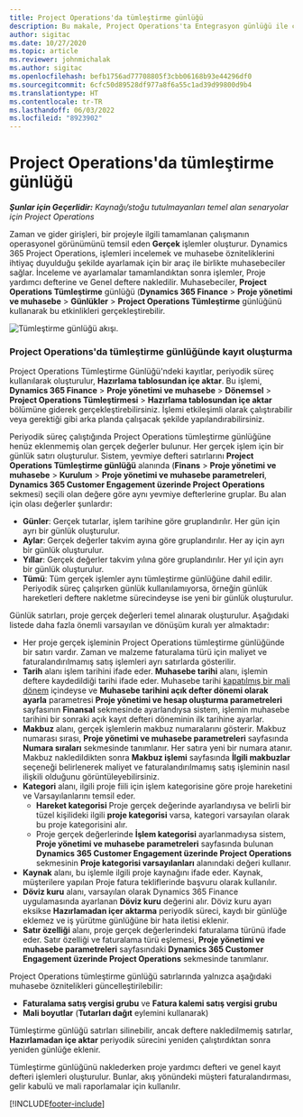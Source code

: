 ```yaml
---
title: Project Operations'da tümleştirme günlüğü
description: Bu makale, Project Operations'ta Entegrasyon günlüğü ile çalışma hakkında bilgi sağlar.
author: sigitac
ms.date: 10/27/2020
ms.topic: article
ms.reviewer: johnmichalak
ms.author: sigitac
ms.openlocfilehash: befb1756ad77708805f3cbb06168b93e44296df0
ms.sourcegitcommit: 6cfc50d89528df977a8f6a55c1ad39d99800d9b4
ms.translationtype: HT
ms.contentlocale: tr-TR
ms.lasthandoff: 06/03/2022
ms.locfileid: "8923902"
---
```

# <a name="integration-journal-in-project-operations"></a>Project Operations'da tümleştirme günlüğü

_**Şunlar için Geçerlidir:** Kaynağı/stoğu tutulmayanları temel alan senaryolar için Project Operations_

Zaman ve gider girişleri, bir projeyle ilgili tamamlanan çalışmanın operasyonel görünümünü temsil eden **Gerçek** işlemler oluşturur. Dynamics 365 Project Operations, işlemleri incelemek ve muhasebe özniteliklerini ihtiyaç duyulduğu şekilde ayarlamak için bir araç ile birlikte muhasebeciler sağlar. İnceleme ve ayarlamalar tamamlandıktan sonra işlemler, Proje yardımcı defterine ve Genel deftere nakledilir. Muhasebeciler, **Project Operations Tümleştirme** günlüğü (**Dynamics 365 Finance** > **Proje yönetimi ve muhasebe** > **Günlükler** > **Project Operations Tümleştirme** günlüğünü kullanarak bu etkinlikleri gerçekleştirebilir.

![Tümleştirme günlüğü akışı.](./media/IntegrationJournal.png)

### <a name="create-records-in-the-project-operations-integration-journal"></a>Project Operations'da tümleştirme günlüğünde kayıt oluşturma

Project Operations Tümleştirme Günlüğü'ndeki kayıtlar, periyodik süreç kullanılarak oluşturulur, **Hazırlama tablosundan içe aktar**. Bu işlemi, **Dynamics 365 Finance** > **Proje yönetimi ve muhasebe** > **Dönemsel** > **Project Operations Tümleştirmesi** > **Hazırlama tablosundan içe aktar** bölümüne giderek gerçekleştirebilirsiniz. İşlemi etkileşimli olarak çalıştırabilir veya gerektiği gibi arka planda çalışacak şekilde yapılandırabilirsiniz.

Periyodik süreç çalıştığında Project Operations tümleştirme günlüğüne henüz eklenmemiş olan gerçek değerler bulunur. Her gerçek işlem için bir günlük satırı oluşturulur.
Sistem, yevmiye defteri satırlarını **Project Operations Tümleştirme günlüğü** alanında (**Finans** > **Proje yönetimi ve muhasebe** > **Kurulum** > **Proje yönetimi ve muhasebe parametreleri**, **Dynamics 365 Customer Engagement üzerinde Project Operations** sekmesi) seçili olan değere göre aynı yevmiye defterlerine gruplar. Bu alan için olası değerler şunlardır:

  - **Günler**: Gerçek tutarlar, işlem tarihine göre gruplandırılır. Her gün için ayrı bir günlük oluşturulur.
  - **Aylar**: Gerçek değerler takvim ayına göre gruplandırılır. Her ay için ayrı bir günlük oluşturulur.
  - **Yıllar**: Gerçek değerler takvim yılına göre gruplandırılır. Her yıl için ayrı bir günlük oluşturulur.
  - **Tümü**: Tüm gerçek işlemler aynı tümleştirme günlüğüne dahil edilir. Periyodik süreç çalışırken günlük kullanılamıyorsa, örneğin günlük hareketleri deftere nakletme sürecindeyse ise yeni bir günlük oluşturulur.

Günlük satırları, proje gerçek değerleri temel alınarak oluşturulur. Aşağıdaki listede daha fazla önemli varsayılan ve dönüşüm kuralı yer almaktadır:

  - Her proje gerçek işleminin Project Operations tümleştirme günlüğünde bir satırı vardır. Zaman ve malzeme faturalama türü için maliyet ve faturalandırılmamış satış işlemleri ayrı satırlarda gösterilir.
  - **Tarih** alanı işlem tarihini ifade eder. **Muhasebe tarihi** alanı, işlemin deftere kaydedildiği tarihi ifade eder. Muhasebe tarihi [kapatılmış bir mali dönem](/dynamics365/finance/general-ledger/close-general-ledger-at-period-end) içindeyse ve **Muhasebe tarihini açık defter dönemi olarak ayarla** parametresi **Proje yönetimi ve hesap oluşturma parametreleri** sayfasının **Finansal** sekmesinde ayarlandıysa sistem, işlemin muhasebe tarihini bir sonraki açık kayıt defteri döneminin ilk tarihine ayarlar.
  - **Makbuz** alanı, gerçek işlemlerin makbuz numaralarını gösterir. Makbuz numarası sırası, **Proje yönetimi ve muhasebe parametreleri** sayfasında **Numara sıraları** sekmesinde tanımlanır. Her satıra yeni bir numara atanır. Makbuz nakledildikten sonra **Makbuz işlemi** sayfasında **İlgili makbuzlar** seçeneği belirlenerek maliyet ve faturalandırılmamış satış işleminin nasıl ilişkili olduğunu görüntüleyebilirsiniz.
  - **Kategori** alanı, ilgili proje fiili için işlem kategorisine göre proje hareketini ve Varsayılanlarını temsil eder.
    - **Hareket kategorisi** Proje gerçek değerinde ayarlandıysa ve belirli bir tüzel kişilideki ilgili **proje kategorisi** varsa, kategori varsayılan olarak bu proje kategorisini alır.
    - Proje gerçek değerlerinde **İşlem kategorisi** ayarlanmadıysa sistem, **Proje yönetimi ve muhasebe parametreleri** sayfasında bulunan **Dynamics 365 Customer Engagement üzerinde Project Operations** sekmesinin **Proje kategorisi varsayılanları** alanındaki değeri kullanır.
  - **Kaynak** alanı, bu işlemle ilgili proje kaynağını ifade eder. Kaynak, müşterilere yapılan Proje fatura tekliflerinde başvuru olarak kullanılır.
  - **Döviz kuru** alanı, varsayılan olarak Dynamics 365 Finance uygulamasında ayarlanan **Döviz kuru** değerini alır. Döviz kuru ayarı eksikse **Hazırlamadan içer aktarma** periyodik süreci, kaydı bir günlüğe eklemez ve iş yürütme günlüğüne bir hata iletisi eklenir.
  - **Satır özelliği** alanı, proje gerçek değerlerindeki faturalama türünü ifade eder. Satır özelliği ve faturalama türü eşlemesi, **Proje yönetimi ve muhasebe parametreleri** sayfasındaki **Dynamics 365 Customer Engagement üzerinde Project Operations** sekmesinde tanımlanır.

Project Operations tümleştirme günlüğü satırlarında yalnızca aşağıdaki muhasebe öznitelikleri güncelleştirilebilir:

- **Faturalama satış vergisi grubu** ve **Fatura kalemi satış vergisi grubu**
- **Mali boyutlar** (**Tutarları dağıt** eylemini kullanarak)

Tümleştirme günlüğü satırları silinebilir, ancak deftere nakledilmemiş satırlar, **Hazırlamadan içe aktar** periyodik sürecini yeniden çalıştırdıktan sonra yeniden günlüğe eklenir.

Tümleştirme günlüğünü naklederken proje yardımcı defteri ve genel kayıt defteri işlemleri oluşturulur. Bunlar, akış yönündeki müşteri faturalandırması, gelir kabulü ve mali raporlamalar için kullanılır.


[!INCLUDE[footer-include](../includes/footer-banner.md)]
